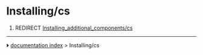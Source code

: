 # Installing/cs
1.  REDIRECT [Installing_additional_components/cs](Installing_additional_components/cs.md)



---
⏵ [documentation index](../README.md) > Installing/cs
